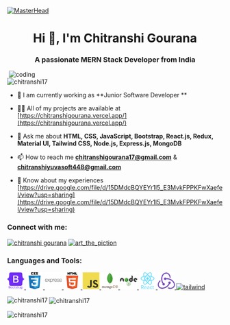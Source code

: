 
[![MasterHead](https://1.bp.blogspot.com/-7A4WynwLsMw/XbBpCXG8fHI/AAAAAAAAMt/uOa1bpLskYgrwGbllhSu2SDj_Mig8SXJQCLcBGAsYHQ/s1600/2000_600px.gif)](https://rishavchanda.io)
<h1 align="center">Hi 👋, I'm Chitranshi Gourana</h1>
<h3 align="center">A passionate MERN Stack Developer from India</h3>
<img align="right" alt="coding" width="500" src="https://cdn.dribbble.com/users/1364029/screenshots/16093268/media/68e82a7fb4904614a9066d6b540c14b2.gif"/>
<!-- <img align="right" alt="coding" width="500px" src="https://user-images.githubusercontent.com/103105418/170674219-70ba74ec-d205-483a-b8a7-bfb7530c29f0.gif"/> -->

<p align="left"> 
<img src="https://komarev.com/ghpvc/?username=chitranshi17&label=Profile%20views&color=0e75b6&style=flat" alt="chitranshi17" />
 </p>

- 🔭 I am currently working as **Junior Software Developer **

- 👨‍💻 All of my projects are available at [https://chitranshigourana.vercel.app/](https://chitranshigourana.vercel.app/)

- 💬 Ask me about **HTML, CSS, JavaScript, Bootstrap, React.js, Redux, Material UI, Tailwind CSS, Node.js, Express.js, MongoDB**

- 📫 How to reach me **chitranshigourana17@gmail.com** & **chitranshiyuvasoft448@gmail.com**

- 📄 Know about my experiences [https://drive.google.com/file/d/15DMdcBQYEYr1l5_E3MvkFPPKFwXaefeI/view?usp=sharing](https://drive.google.com/file/d/15DMdcBQYEYr1l5_E3MvkFPPKFwXaefeI/view?usp=sharing)

<h3 align="left">Connect with me:</h3>
<p align="left">
<a href="https://linkedin.com/in/chitranshi gourana" target="blank"><img align="center" src="https://raw.githubusercontent.com/rahuldkjain/github-profile-readme-generator/master/src/images/icons/Social/linked-in-alt.svg" alt="chitranshi gourana" height="30" width="40" /></a>
<a href="https://instagram.com/art_the_piction" target="blank"><img align="center" src="https://raw.githubusercontent.com/rahuldkjain/github-profile-readme-generator/master/src/images/icons/Social/instagram.svg" alt="art_the_piction" height="30" width="40" /></a>
</p>

<h3 align="left">Languages and Tools:</h3>
<p align="left"> <a href="https://getbootstrap.com" target="_blank" rel="noreferrer"> <img src="https://raw.githubusercontent.com/devicons/devicon/master/icons/bootstrap/bootstrap-plain-wordmark.svg" alt="bootstrap" width="40" height="40"/> </a> <a href="https://www.w3schools.com/css/" target="_blank" rel="noreferrer"> <img src="https://raw.githubusercontent.com/devicons/devicon/master/icons/css3/css3-original-wordmark.svg" alt="css3" width="40" height="40"/> </a> <a href="https://expressjs.com" target="_blank" rel="noreferrer"> <img src="https://raw.githubusercontent.com/devicons/devicon/master/icons/express/express-original-wordmark.svg" alt="express" width="40" height="40"/> </a> <a href="https://www.w3.org/html/" target="_blank" rel="noreferrer"> <img src="https://raw.githubusercontent.com/devicons/devicon/master/icons/html5/html5-original-wordmark.svg" alt="html5" width="40" height="40"/> </a> <a href="https://developer.mozilla.org/en-US/docs/Web/JavaScript" target="_blank" rel="noreferrer"> <img src="https://raw.githubusercontent.com/devicons/devicon/master/icons/javascript/javascript-original.svg" alt="javascript" width="40" height="40"/> </a> <a href="https://www.mongodb.com/" target="_blank" rel="noreferrer"> <img src="https://raw.githubusercontent.com/devicons/devicon/master/icons/mongodb/mongodb-original-wordmark.svg" alt="mongodb" width="40" height="40"/> </a> <a href="https://nodejs.org" target="_blank" rel="noreferrer"> <img src="https://raw.githubusercontent.com/devicons/devicon/master/icons/nodejs/nodejs-original-wordmark.svg" alt="nodejs" width="40" height="40"/> </a> <a href="https://reactjs.org/" target="_blank" rel="noreferrer"> <img src="https://raw.githubusercontent.com/devicons/devicon/master/icons/react/react-original-wordmark.svg" alt="react" width="40" height="40"/> </a> <a href="https://redux.js.org" target="_blank" rel="noreferrer"> <img src="https://raw.githubusercontent.com/devicons/devicon/master/icons/redux/redux-original.svg" alt="redux" width="40" height="40"/> </a> <a href="https://tailwindcss.com/" target="_blank" rel="noreferrer"> <img src="https://www.vectorlogo.zone/logos/tailwindcss/tailwindcss-icon.svg" alt="tailwind" width="40" height="40"/> </a> </p>

<p><img align="left" src="https://github-readme-stats.vercel.app/api/top-langs?username=chitranshi17&show_icons=true&locale=en&layout=compact" alt="chitranshi17" /></p>

<p>&nbsp;<img align="center" src="https://github-readme-stats.vercel.app/api?username=chitranshi17&show_icons=true&locale=en" alt="chitranshi17" /></p>

<p><img align="center" src="https://github-readme-streak-stats.herokuapp.com/?user=chitranshi17&" alt="chitranshi17" /></p>
